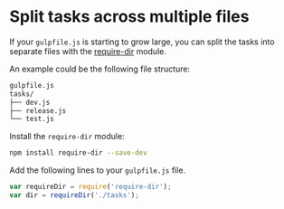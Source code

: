 # Split tasks across multiple files

If your `gulpfile.js` is starting to grow large, you can split the tasks
into separate files with the [require-dir](https://github.com/aseemk/requireDir)
module.

An example could be the following file structure:

```bash
gulpfile.js
tasks/
├── dev.js
├── release.js
└── test.js
```

Install the `require-dir` module:

```bash
npm install require-dir --save-dev
```

Add the following lines to your `gulpfile.js` file.

```javascript
var requireDir = require('require-dir');
var dir = requireDir('./tasks');
```